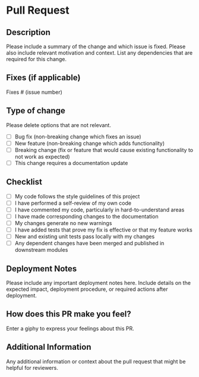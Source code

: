 # Pull Request

## Description

Please include a summary of the change and which issue is fixed. Please also
include relevant motivation and context. List any dependencies that are required
for this change.

## Fixes (if applicable)

Fixes # (issue number)

## Type of change

Please delete options that are not relevant.

- [ ] Bug fix (non-breaking change which fixes an issue)
- [ ] New feature (non-breaking change which adds functionality)
- [ ] Breaking change (fix or feature that would cause existing functionality to
      not work as expected)
- [ ] This change requires a documentation update

## Checklist

- [ ] My code follows the style guidelines of this project
- [ ] I have performed a self-review of my own code
- [ ] I have commented my code, particularly in hard-to-understand areas
- [ ] I have made corresponding changes to the documentation
- [ ] My changes generate no new warnings
- [ ] I have added tests that prove my fix is effective or that my feature works
- [ ] New and existing unit tests pass locally with my changes
- [ ] Any dependent changes have been merged and published in downstream modules

## Deployment Notes

Please include any important deployment notes here. Include details on the
expected impact, deployment procedure, or required actions after deployment.

## How does this PR make you feel?

Enter a giphy to express your feelings about this PR.

## Additional Information

Any additional information or context about the pull request that might be
helpful for reviewers.
